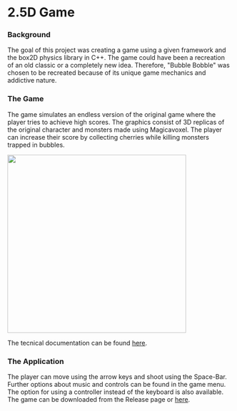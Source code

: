 # 2.5D Game

### Background

The goal of this project was creating a game using a given framework and the box2D physics library in C++. The game could have been a recreation of an old classic or a completely new idea. Therefore, "Bubble Bobble" was chosen to be recreated because of its unique game mechanics and addictive nature.

### The Game

The game simulates an endless version of the original game where the player tries to achieve high scores. The graphics consist of 3D replicas of the original character and monsters made using Magicavoxel. The player can increase their score by collecting cherries while killing monsters trapped in bubbles.

<img src="https://media.giphy.com/media/6LFpLDGawHjzIqPmCr/giphy.gif" width="400">

The tecnical documentation can be found [here](https://github.com/StylianosZachariou/2.5D-Game/files/8458867/Documentation.pdf).

### The Application

The player can move using the arrow keys and shoot using the Space-Bar. Further options about music and controls can be found in the game menu. The option for using a controller instead of the keyboard is also available. The game can be downloaded from the Release page or [here](https://github.com/StylianosZachariou/2.5D-Game/releases/download/1.0/executable.zip).

